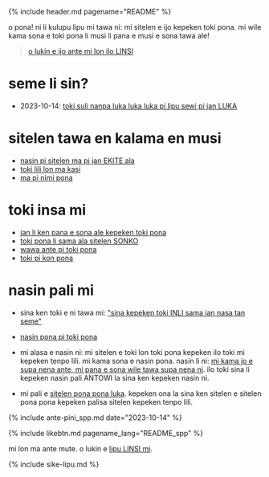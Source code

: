 {% include header.md pagename="README" %}



<span class="spp">o pona! ni li kulupu lipu mi tawa ni: mi sitelen e ijo kepeken toki pona. mi wile kama sona e toki pona li musi li pana e musi e sona tawa ale!</span>

> <span class="spp">[o lukin e ijo ante mi lon ilo LINSI](https://linktr.ee/jantelakoman) &nbsp; <a href="https://linktr.ee/jantelakoman"><img src="https://joelthomastr.github.io/tokipona/Linktree_logo.svg.png" style="height: 1em;"></a></span>

# <span class="spp">seme li sin?</span>

- <span class="spp"><span class="sppdef">2023-10-14:</span> [toki suli nanpa luka luka luka pi lipu sewi pi jan LUKA](https://joelthomastr.github.io/tokipona/lipu-pi-jan-Luka-15_spp)</span>

# <span class="spp">sitelen tawa en kalama en musi</span>

- <span class="spp">[nasin pi sitelen ma pi jan EKITE ala](https://joelthomastr.github.io/tokipona/jan-ekite-ala_spp)</span>
- <span class="spp">[toki lili lon ma kasi](https://joelthomastr.github.io/tokipona/toki-pi-kon-pona_spp)</span>
- <span class="spp">[ma pi nimi pona](https://joelthomastr.github.io/tokipona/ma-pi-nimi-pona-1_spp)</span>


# <span class="spp">toki insa mi</span>

- <span class="spp">[jan li ken pana e sona ale kepeken toki pona](https://joelthomastr.github.io/tokipona/pana-sona-ale_spp)</span>
- <span class="spp">[toki pona li sama ala sitelen SONKO](https://joelthomastr.github.io/tokipona/sitelen-sonko_spp)</span>
- <span class="spp">[wawa ante pi toki pona](https://joelthomastr.github.io/tokipona/wawa-pi-toki-pona_spp)</span>
- <span class="spp">[toki pi kon pona](https://joelthomastr.github.io/tokipona/toki-pi-kon-pona_spp)</span>

# <span class="spp">nasin pali mi</span>

- <span class="spp">sina ken toki e ni tawa mi:  ["sina kepeken toki INLI sama jan nasa tan seme"](https://joelthomastr.github.io/tokipona/kepeken-pi-toki-inli_spp)</span>

- <span class="spp">[nasin pona pi toki pona](https://joelthomastr.github.io/tokipona/nasin-pona-pi-toki-pona_spp)</span>

- <span class="spp">mi alasa e nasin ni: mi sitelen e toki lon toki pona kepeken ilo toki mi kepeken tenpo lili. mi kama sona e nasin pona. nasin li ni: [mi kama jo e supa nena ante, mi pana e sona wile tawa supa nena ni](https://www.reddit.com/r/tokipona/comments/r6nu43/efficient_keyboard_idea_the_video_shows_the_steps/). ilo toki sina li kepeken nasin pali ANTOWI la sina ken kepeken nasin ni.</span>

- <span class="spp">mi pali e [sitelen pona pona luka](https://joelthomastr.github.io/tokipona/sitelen-pona-pona-luka_spp). kepeken ona la sina ken sitelen e sitelen pona pona kepeken palisa sitelen kepeken tenpo lili.</span>

{% include ante-pini_spp.md date="2023-10-14" %}

{% include likebtn.md pagename_lang="README_spp" %}

<span class="spp">mi lon ma ante mute. o lukin e [lipu LINSI mi](https://linktr.ee/jantelakoman).</span>

{% include sike-lipu.md %}

